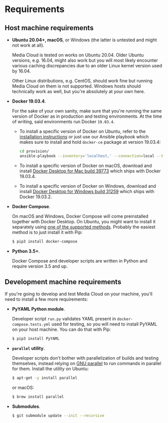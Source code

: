 # Requirements

## Host machine requirements

* **Ubuntu 20.04+, macOS**, or Windows (the latter is untested and might not work at all).

  Media Cloud is tested on works on Ubuntu 20.04. Older Ubuntu versions, e.g. 16.04, might also work but you will most likely encounter various caching discrepancies due to an older Linux kernel version used by 16.04.

  Other Linux distributions, e.g. CentOS, should work fine but running Media Cloud on them is not supported. Windows hosts should technically work as well, but you're absolutely at your own here.

* **Docker 19.03.4**.

  For the sake of your own sanity, make sure that you're running the same version of Docker as in production and testing environments. At the time of writing, said environments run Docker `19.03.4`.

  * To install a specific version of Docker on Ubuntu, refer to the [installation instructions](https://docs.docker.com/install/linux/docker-ce/ubuntu/#install-docker-ce-1) or just use our Ansible playbook which makes sure to install and hold `docker-ce` package at version 19.03.4:

    ```bash
    cd provision/
    ansible-playbook --inventory='localhost,' --connection=local --tags docker setup.yml
    ```

  * To install a specific version of Docker on macOS, download and install [Docker Desktop for Mac build 39773](https://download.docker.com/mac/stable/39773/Docker.dmg) which ships with Docker 19.03.4.

  * To install a specific version of Docker on Windows, download and install [Docker Desktop for Windows build 31259](https://download.docker.com/win/stable/37877/Docker%20Desktop%20Installer.exe) which ships with Docker 19.03.2.

* **Docker Compose**.

  On macOS and Windows, Docker Compose will come preinstalled together with Docker Desktop. On Ubuntu, you might want to install it separately using [one of the supported methods](https://docs.docker.com/compose/install/#install-compose). Probably the easiest method is to just install it with Pip:

  ```bash
  $ pip3 install docker-compose
  ```

* **Python 3.5+**.

  Docker Compose and developer scripts are written in Python and require version 3.5 and up.

## Development machine requirements

If you're going to develop and test Media Cloud on your machine, you'll need to install a few more requirements:

* **PyYAML Python module**.

  Developer script `run.py` validates YAML present in `docker-compose.tests.yml` used for testing, so you will need to install PyYAML on your host machine. You can do that with Pip:

  ```bash
  $ pip3 install PyYAML
  ```

* **`parallel` utility**.

  Developer scripts don't bother with parallelization of builds and testing themselves, instead relying on [GNU parallel](https://www.gnu.org/software/parallel/) to run commands in parallel for them. Install the utility on Ubuntu:

  ```bash
  $ apt-get -y install parallel
  ```

  or macOS:

  ```bash
  $ brew install parallel
  ```

* **Submodules**.
  ```bash
  $ git submodule update --init --recursive
  ```
